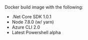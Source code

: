Docker build image with the following:

* .Net Core SDK 1.0.1
* Node 7.8.0 (w/ yarn)
* Azure CLI 2.0
* Latest Powershell alpha